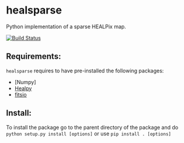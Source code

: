 # healsparse
Python implementation of a sparse HEALPix map.

[![Build Status](https://travis-ci.org/LSSTDESC/healsparse.svg?branch=master)](https://travis-ci.org/LSSTDESC/healsparse)

## Requirements:

`healsparse` requires to have pre-installed the following packages:

- [Numpy]
- [Healpy](https://github.com/healpy/healpy)
- [fitsio](https://github.com/esheldon/fitsio)

## Install:

To install the package go to the parent directory of the package and do `python setup.py install [options]` or use `pip install . [options]`


